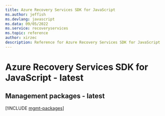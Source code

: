 ```yaml
---
title: Azure Recovery Services SDK for JavaScript
ms.author: jeffish
ms.devlang: javascript
ms.data: 09/05/2022
ms.service: recoveryservices
ms.topic: reference
author: xirzec
description: Reference for Azure Recovery Services SDK for JavaScript
---
```

# Azure Recovery Services SDK for JavaScript - latest

## Management packages - latest
[!INCLUDE [mgmt-packages](recovery-services-mgmt-index.md)]